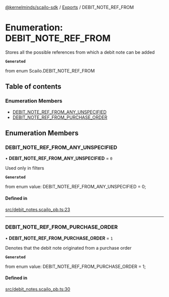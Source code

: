 [@kernelminds/scailo-sdk](../README.md) / [Exports](../modules.md) / DEBIT\_NOTE\_REF\_FROM

# Enumeration: DEBIT\_NOTE\_REF\_FROM

Stores all the possible references from which a debit note can be added

**`Generated`**

from enum Scailo.DEBIT_NOTE_REF_FROM

## Table of contents

### Enumeration Members

- [DEBIT\_NOTE\_REF\_FROM\_ANY\_UNSPECIFIED](DEBIT_NOTE_REF_FROM.md#debit_note_ref_from_any_unspecified)
- [DEBIT\_NOTE\_REF\_FROM\_PURCHASE\_ORDER](DEBIT_NOTE_REF_FROM.md#debit_note_ref_from_purchase_order)

## Enumeration Members

### DEBIT\_NOTE\_REF\_FROM\_ANY\_UNSPECIFIED

• **DEBIT\_NOTE\_REF\_FROM\_ANY\_UNSPECIFIED** = ``0``

Used only in filters

**`Generated`**

from enum value: DEBIT_NOTE_REF_FROM_ANY_UNSPECIFIED = 0;

#### Defined in

[src/debit_notes.scailo_pb.ts:23](https://github.com/scailo/ts-sdk/blob/c10a36b57201dfa5903d4b53efa1e62aa6208936/src/debit_notes.scailo_pb.ts#L23)

___

### DEBIT\_NOTE\_REF\_FROM\_PURCHASE\_ORDER

• **DEBIT\_NOTE\_REF\_FROM\_PURCHASE\_ORDER** = ``1``

Denotes that the debit note originated from a purchase order

**`Generated`**

from enum value: DEBIT_NOTE_REF_FROM_PURCHASE_ORDER = 1;

#### Defined in

[src/debit_notes.scailo_pb.ts:30](https://github.com/scailo/ts-sdk/blob/c10a36b57201dfa5903d4b53efa1e62aa6208936/src/debit_notes.scailo_pb.ts#L30)
